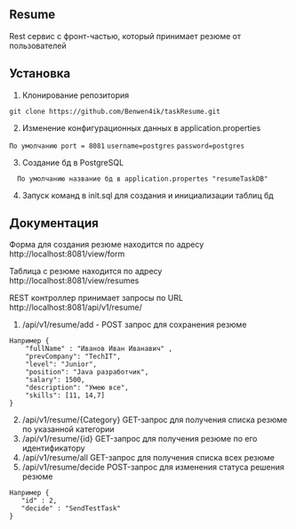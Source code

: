 ## Resume
 Rest сервис с фронт-частью, который принимает резюме от пользователей
## Установка
  1. Клонирование репозитория 
  
  ``` git clone https://github.com/Benwen4ik/taskResume.git ```
  
  2. Изменение конфигурационных данных в application.properties
  
  ``` По умолчанию port = 8081 ```
  ``` username=postgres ```
  ``` password=postgres ```
  
  3. Создание бд в PostgreSQL
  
  ```   По умолчанию название бд в application.propertes "resumeTaskDB" ```
  
  4. Запуск команд в init.sql для создания и инициализации таблиц бд
## Документация
Форма для создания резюме находится по адресу http://localhost:8081/view/form 

Таблица с резюме находится по адресу http://localhost:8081/view/resumes

REST контроллер принимает запросы по URL http://localhost:8081/api/v1/resume/
1. /api/v1/resume/add - POST запрос для сохранения резюме
   
```
Например {
    "fullName" : "Иванов Иван Иванавич" ,
    "prevCompany": "TechIT",
    "level": "Junior",
    "position": "Java разработчик",
    "salary": 1500,
    "description": "Умею все",
    "skills": [11, 14,7]
}
```

2.  /api/v1/resume/{Category}  GET-запрос для получения списка резюме по указанной категории
3.  /api/v1/resume/{id}  GET-запрос для получения резюме по его идентификатору
4.  /api/v1/resume/all GET-запрос для получения списка всех резюме
5.  /api/v1/resume/decide POST-запрос для изменения статуса решения резюме
```
Например {
   "id" : 2,
   "decide" : "SendTestTask"
}
```
